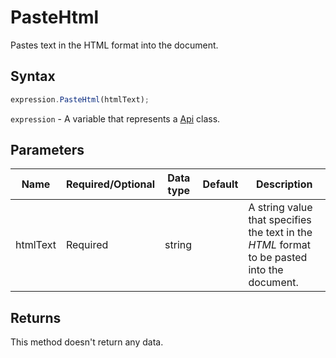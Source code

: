 # PasteHtml

Pastes text in the HTML format into the document.

## Syntax

```javascript
expression.PasteHtml(htmlText);
```

`expression` - A variable that represents a [Api](Methods.md) class.

## Parameters

| **Name** | **Required/Optional** | **Data type** | **Default** | **Description** |
| ------------- | ------------- | ------------- | ------------- | ------------- |
| htmlText | Required | string |  | A string value that specifies the text in the *HTML* format to be pasted into the document. |

## Returns

This method doesn't return any data.
